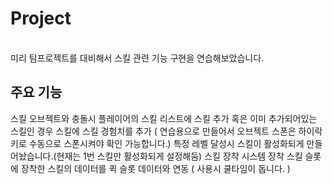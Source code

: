 # Project
</br>
미리 팀프로젝트를 대비해서 스킬 관련 기능 구현을 연습해보았습니다.

</br>

## 주요 기능
스킬 오브젝트와 충돌시 플레이어의 스킬 리스트에 스킬 추가 혹은 이미 추가되어있는 스킬인 경우 스킬에 스킬 경험치를 추가 ( 연습용으로 만들어서 오브젝트 스폰은 하이락키로 수동으로 스폰시켜야 확인 가능합니다.)
특정 레벨 달성시 스킬이 활성화되게 만들어놨습니다.(현재는 1번 스킬만 활성화되게 설정해둠)
스킬 장착 시스템
장착 스킬 슬롯에 장착한 스킬의 데이터를 퀵 슬롯 데이터와 연동 ( 사용시 쿨타임이 돕니다. )
